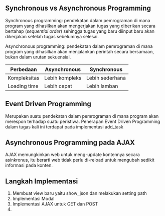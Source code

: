 ## Synchronous vs Asynchronous Programming
Synchronous programming: pendekatan dalam pemrograman di mana program yang dihasilkan akan mengerjakan tugas yang diberikan secara bertahap (_sequential order_) sehingga tugas yang baru diinput baru akan dikerjakan setelah tugas sebelumnya selesai.

Asynchronous programming: pendekatan dalam pemrograman di mana program yang dihasilkan akan menjalankan perintah secara bersamaan, bukan dalam urutan sekuensial.

| Perbedaan    | Asynchronous   | Synchronous     |
|--------------|----------------|-----------------|
| Kompleksitas | Lebih kompleks | Lebih sederhana |
| Loading time | Lebih cepat    | Lebih lamban    |

## Event Driven Programming
Merupakan suatu pendekatan dalam pemrograman di mana program akan merespon terhadap suatu peristiwa. Penerapan Event Driven Programming dalam tugas kali ini terdapat pada implementasi add_task


## Asynchronous Programming pada AJAX
AJAX memungkinkan web untuk meng-update kontennya secara asinkronus, itu berarti web tidak perlu di-reload untuk mengubah sedikit informasi pada konten.

## Langkah Implementasi
1. Membuat view baru yaitu show_json dan melakukan setting path
2. Implementasi Modal
3. Implementasi AJAX untuk GET dan POST
4. 